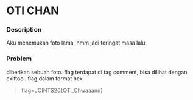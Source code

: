 # OTI CHAN

### Description

Aku menemukan foto lama, hmm jadi teringat masa lalu.

### Problem

diberikan sebuah foto. flag terdapat di tag comment, bisa dilihat dengan exiftool.
flag dalam format hex.

> flag=JOINTS20{OTI_Chwaaann}
